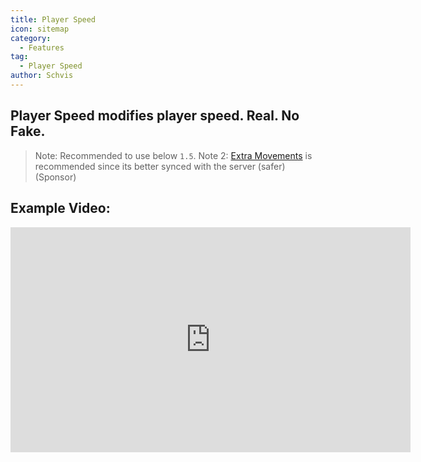 ```yaml
---
title: Player Speed
icon: sitemap
category:
  - Features
tag:
  - Player Speed
author: Schvis
---
```


## Player Speed modifies player speed. Real. No Fake.

> Note: Recommended to use below `1.5`.
> Note 2: [Extra Movements](extra-movements.md) is recommended since its better synced with the server (safer)(Sponsor)

## Example Video:

<iframe width="640" height="360" src="https://www.youtube.com/embed/HCxmOUMFRs8?list=PL5eI1Tb64p56g27qfYk7VuFTz4FK6YrKa" title="Korepi - Player Speed" frameborder="0" allow="accelerometer; autoplay; clipboard-write; encrypted-media; gyroscope; picture-in-picture; web-share" allowfullscreen></iframe>